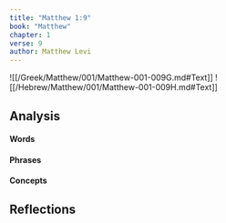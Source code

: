 ```yaml
---
title: "Matthew 1:9"
book: "Matthew"
chapter: 1
verse: 9
author: Matthew Levi
---
```

![[/Greek/Matthew/001/Matthew-001-009G.md#Text]]
![[/Hebrew/Matthew/001/Matthew-001-009H.md#Text]]

## Analysis

#### Words

#### Phrases

#### Concepts

## Reflections
